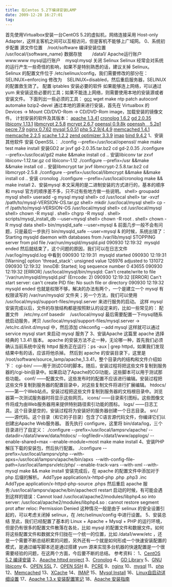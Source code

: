 ```yaml
---
title: 在Centos 5.2下编译安装LAMP
date: 2009-12-28 16:27:01
tag: 
---
```


首先使用Virtualbox安装一台CentOS 5.2的虚拟机，网络连接采用 Host-only Adapter，这样主客机之间可以互相访问，但是客机不能够上广域网。
0、系统初步配置
源文件位置    /root/software
编译安装位置    /usr/local/{software_name}
数据存放        /data1/
Apache运行账户    www:www
mysql运行账户    mysql:mysql
关闭 Selinux
Selinux 经常会对系统的运行产生一些奇怪的影响，如果不是特别熟悉的话，建议关掉 Selinux。
Selinux 的配置文件位于 /etc/selinux/config，我们需要修改的部分在：
SELINUX=enforcing
修改为    SELINUX=disabled，然后重启服务器，SELINUX 的配置救生效了。
配置 iptables
安装必要的软件
如果能够连上网络，可以通过 yum 来安装这些必要的工具；如果不能连上网络，则需要使用本地的安装源或者安装文件。
下面列出一些必须的工具：
[gcc](http://gcc.gnu.org/mirrors.html)
wget
make
ntp
patch
autoconf
automake
bzip2-devel
通过本地的源来进行安装，首先在 Virtualbox 的 Devices -> Mount CD/DVD-Rom -> CD/DVD-Rom image，加载安装的镜像文件。
计划安装的软件及其版本：
[apache 1.3.41](http://apache.freelamp.com/httpd/apache_1.3.41.tar.gz)
[cronolog 1.6.2](http://cronolog.org/download/cronolog-1.6.2.tar.gz)
[gd 2.0.35](http://www.libgd.org/releases/gd-2.0.35.tar.gz)
[libiconv 1.13.1](http://ftp.gnu.org/pub/gnu/libiconv/libiconv-1.13.1.tar.gz)
[libmcrypt 2.5.8](http://jaist.dl.sourceforge.net/sourceforge/mcrypt/libmcrypt-2.5.8.tar.bz2)
[mcrypt 2.6.7](http://jaist.dl.sourceforge.net/sourceforge/mcrypt/mcrypt-2.6.7.tar.gz)
[openssl 0.9.8k](http://www.openssl.org/source/openssl-0.9.8k.tar.gz)
[openssh    5.2p1](http://ftp.jaist.ac.jp/pub/OpenBSD/OpenSSH/portable/openssh-5.2p1.tar.gz)
[pecre 7.9](http://downloads.sourceforge.net/project/pcre/pcre/7.9/pcre-7.9.tar.gz?use_mirror=jaist)
[nginx 0.7.62](http://sysoev.ru/nginx/nginx-0.7.62.tar.gz)
[mysql 5.0.51](http://mysql.byungsoo.net/Downloads/MySQL-5.0/mysql-5.0.51b.tar.gz)
[php 5.2.9/4.4.9](http://au.php.net/distributions/php-5.2.9.tar.gz)
[memcached 1.4.1](http://memcached.googlecode.com/files/memcached-1.4.1.tar.gz)
[memcache 2.2.5](http://pecl.php.net/get/memcache-2.2.5.tgz)
[xcache 1.2.2](http://xcache.lighttpd.net/pub/Releases/1.2.2/xcache-1.2.2.tar.gz)
[zend optimizer 3.3.9](http://downloads.zend.com/optimizer/3.3.9/ZendOptimizer-3.3.9-linux-glibc23-i386.tar.gz)
[imap](ftp://ftp.cac.washington.edu/mail/imap.tar.Z)
[bind 9.4.2](http://ftp.isc.org/isc/bind9/9.4.2/bind-9.4.2.tar.gz)
1、安装其他软件
安装 OpenSSL：
./config --prefix=/usr/local/openssl/
make
make test
make install
安装GD2
ar jxvf gd-2.0.35.tar.bz2
cd gd-2.0.35
./configure --prefix=/usr/local/gd2
make &&make install
cd ..
安装libiconv
tar zxvf libiconv-1.12.tar.gz
cd libiconv-1.12
./configure --prefix=/usr &&make &&make install
cd ..
安装libmcrypt
tar jxvf libmcrypt-2.5.8.tar.bz2
cd libmcrypt-2.5.8
./configure --prefix=/usr/local/libmcrypt &&make &&make install
cd ..
安装 cronolog
./configure --prefix=/usr/local/cronolog
make && make install
2、安装mysql
本文采用的是二进制安装的方式进行的，基本的顺序和 mysql 官方的顺序差不多，只不过有些地方做一些说明。
shell> groupadd mysql
shell> useradd -g mysql mysql
shell> cd /usr/local
shell> tar -xvzf /path/to/mysql-VERSION-OS.tar.gz
shell> mkdir /usr/local/mysql
shell> cp -rf /path/to/mysql-VERSION-OS /usr/local/mysql
shell> cd /usr/local/mysql
shell> chown -R mysql .
shell> chgrp -R mysql .
shell> scripts/mysql_install_db --user=mysql
shell> chown -R root .
shell> chown -R mysql data
shell> bin/mysqld_safe --user=mysql &
前面几步一般不会有问题，只是最后一步执行 bin/mysqld_safe --user=mysql & 的时候，系统出错了：
Starting mysqld daemon with databases from /var/lib/mysql
STOPPING server from pid file /var/run/mysqld/mysqld.pid
090930 12:19:32  mysqld ended
然后就结束了，这个问题的原因，我们可以在日志文件 /var/log/mysqld.log 中看到
090930 12:19:31  mysqld started
090930 12:19:31 [Warning] option 'thread_stack': unsigned value 126976 adjusted to 131072
090930 12:19:32  InnoDB: Started; log sequence number 0 43655
090930 12:19:32 [ERROR] /usr/local/mysql/bin/mysqld: Can't create/write to file '/var/run/mysqld/mysqld.pid' (Errcode: 2)
090930 12:19:32 [ERROR] Can't start server: can't create PID file: No such file or directory
090930 12:19:32  mysqld ended
也就是权限不够，解决的办法有两个，一个是建立一个 mysql 有权限读写的 /var/run/mysqld/ 文件夹；另一个方法，我们可以使用 /usr/local/mysql/support-files/mysql.server 来进行服务的启动。
这样 mysql 安装完成以后，文件的存放结构都是按照默认的设定来的，比如一些常见的：
配置文件    /etc/my.cnf
basedir    /usr/local/mysql
最后需要配置一下mysql随系统启动服务，拷贝 /usr/local/mysql/support-files/mysql.server -> /etc/rc.d/init.d/mysql 中，然后添加 chkconfig --add mysql
这样就可以通过 service mysql start 来启动 mysql 服务了
3、安装Apache
这篇里 apache 选择经典的 1.3.41 版本。
apache 的安装方法不止一种，无论哪一种，首先我们必须确认当前系统中没有 httpd 服务正在运行：ps -aux | grep httpd，如果我们发现结果中有的话，应该将他杀掉。
然后到 apache 的安装目录下，这里是 /root/software/source_lamp/apache_1.3.41，整个目录内的结构和文件介绍如下：
cgi-bin/ ――用于测试CGI的脚本。随后，安装过程将把这些文件复制到服务器的/cgi-bin目录中。如果启动了Apache的CGI功能，这些脚本可以用于测试那些功能。
conf/ ――配置文件。这些发布时的配置不应该进行编辑。安装过程把这些文件复制到服务器的配置目录中，对这些复制文件将进行扩展编辑。
htdocs/ ――第一个Web站点。安装过程把这些文件复制到服务器的文档根目录中。浏览器第一次测试服务器时将显示这些网页。
icons/ ――目录索引图标。这些图像文件将成为由Web服务器用来提供特别路径索引功能的图标。
logs/ ――日志工具。这个目录是空的，安装过程将为安装好的服务器创建一个日志目录。
src/ ――源代码。这个目录（和它的子目录）包含了C语言源代码文件，你编译它们以创建出Apache Web服务器。
首先执行 configure，这里将 bin/data/log，三个目录进行了自定义：
./configure --prefix=/usr/local/lampsrv/apache/ --datadir=/data1/www/data/htdocs/ --logfiledir=/data1/www/applogs/ --enable-shared=max --enable-module=most
make
make install
4、安装PHP
解压下载的安装包，然后执行配置。
./configure --prefix=/usr/local/lampsrv/php --with-apxs=/usr/local/lampsrv/apache/bin/apxs  --with-config-file-path=/usr/local/lampsrv/etc/php/ --enable-track-vars --with-xml --with-mysql
make && make install
安装完成后，在 apache 的配置文件中添加对于 php 后缀的解析。
AddType application/x-httpd-php .php .php3 .inc
AddType application/x-httpd-php-source .phps
然后重启 apache 服务:/usr/local/lampsrv/apache/bin/apachectl restart
启动的时候，有可能会遇到这样的错误：Cannot load /usr/local/apache2/modules/libphp4.so into server: /usr/local/apache2/modules/libphp4.so : cannot restore segment prot after reloc: Permission Denied
这种情况一般是由于 selinux 的安全设置引起的，可以考虑关闭掉 selinux，在 /etc/selinux/config 中进行设置。
5、安装总结
至此，我们已经配置了基本的 Linux + Apache + Mysql + PHP 的运行环境，但是仍有很多的配置文件散落在各处，比如 mysql 的配置文件和数据文件。如何将这些配置文件和数据文件归拢在一个统一的位置，比如 /data1/www/etc ，还是一个需要不断总结积累的问题，另外还有一个就是如何形成一个快速安装配置的模式，是通过编写脚本还是通过搭建 yum 源来实现多台机器的快速配置是一个很需要经验的问题，在这两个方面，今后要不断的总结。
参考资料：
1、[CentOS 5.2 编译安装](http://www.linuxsky.org/doc/network/200811/345.html)
2、[Apache httpd project](http://httpd.apache.org/)
3、[Cronolog](http://cronolog.org/)
4、[GD Library](http://www.libgd.org/Main_Page)
5、[GNU libiconv](http://www.gnu.org/software/libiconv/#downloading)
6、[OPEN SSL](http://www.openssl.org/)
7、[OPEN SSH](http://www.openssh.com/)
8、[PCRE](http://www.pcre.org/)
9、[nginx](http://nginx.net/)
10、[mysql](http://www.mysql.com)
11、[php](http://www.php.net/)
12、[Memcached](http://www.danga.com/memcached/)
13、[XCache](http://xcache.lighttpd.net/)
14、[IMAP](http://www.imap.org/)
15、[Mysql Install](http://dev.mysql.com/doc/refman/5.0/en/installing.html)
16、[Linux自启动详细设置](http://blogger.org.cn/blog/more.asp?name=zhanglincon&id=32410)
17、[Apache 1.3.x 安装配置笔记](http://www.chedong.com/tech/apache_install.html)
18、[Apache 安装指南](http://www.chinaunix.net/jh/13/49365.html)












